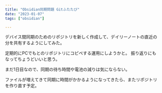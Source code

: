```yaml
---
title: "Obsidian同期問題 Gitふたたび"
date: "2023-01-07"
tags: ["obsidian"]

---
```


デバイス間同期のためのリポジトリを新しく作成して、デイリーノートの直近の分を共有するようにしてみた。

定期的にPCでもとのリポジトリにコピペする運用にしようかと。
振り返りにもなってちょうどいいと思う。

まだ1日目なので、同期の待ち時間や電池の減りは気にならない。

ファイルが増えてきて同期に時間がかかるようになってきたら、またリポジトリを作り直す予定。
